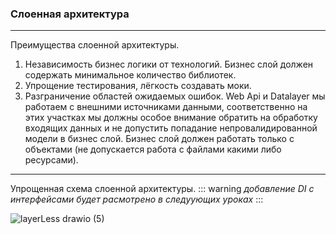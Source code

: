 ### Слоенная архитектура
------

Преимущества слоенной архитектуры. 
  1.  Независимость бизнес логики от технологий. Бизнес слой должен содержать минимальное количество библиотек.
  2. Упрощение тестирования, лёгкость создавать моки. 
  3. Разграничение областей ожидаемых ошибок. Web Api и Datalayer мы работаем с внешними источниками данными, соответственно на этих участках мы должны особое внимание обратить на обработку входящих данных и не допустить попадание непровалидированной модели в бизнес слой. Бизнес слой должен работать только с объектами (не допускается работа с файлами какими либо ресурсами).

------
Упрощенная схема слоенной архитектуры.
::: warning
*добавление DI c интерфейсами будет расмотрено в следуующих уроках*
:::

![layerLess drawio (5)](https://user-images.githubusercontent.com/55326490/180642644-e586ffb8-2ba1-4230-9a58-ecfb35d19e6f.png)
